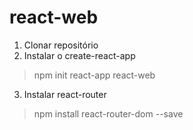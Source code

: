# react-web

1. Clonar repositório
2. Instalar o create-react-app
> npm init react-app react-web
3. Instalar react-router
> npm install react-router-dom --save
